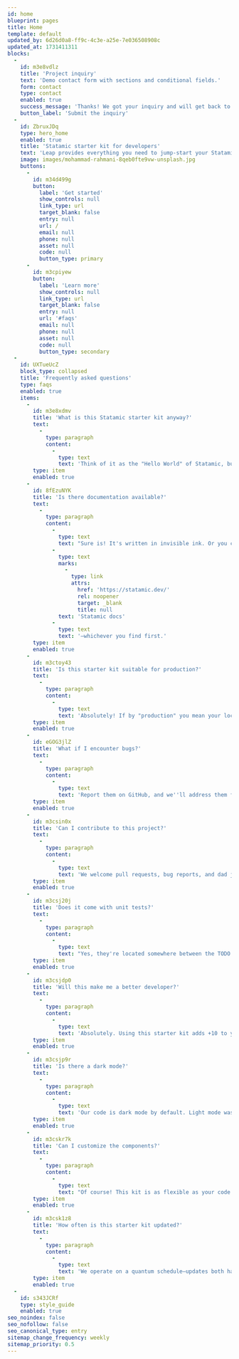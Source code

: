 ```yaml
---
id: home
blueprint: pages
title: Home
template: default
updated_by: 6d26d0a8-ff9c-4c3e-a25e-7e036508908c
updated_at: 1731411311
blocks:
  -
    id: m3e8vdlz
    title: 'Project inquiry'
    text: 'Demo contact form with sections and conditional fields.'
    form: contact
    type: contact
    enabled: true
    success_message: 'Thanks! We got your inquiry and will get back to you within 24 hours.'
    button_label: 'Submit the inquiry'
  -
    id: ZbruxJDq
    type: hero_home
    enabled: true
    title: 'Statamic starter kit for developers'
    text: 'Leap provides everything you need to jump-start your Statamic project, then gets out of your way so you can build bespoke websites.'
    image: images/mohammad-rahmani-8qeb0fte9vw-unsplash.jpg
    buttons:
      -
        id: m34d499g
        button:
          label: 'Get started'
          show_controls: null
          link_type: url
          target_blank: false
          entry: null
          url: /
          email: null
          phone: null
          asset: null
          code: null
          button_type: primary
      -
        id: m3cpiyew
        button:
          label: 'Learn more'
          show_controls: null
          link_type: url
          target_blank: false
          entry: null
          url: '#faqs'
          email: null
          phone: null
          asset: null
          code: null
          button_type: secondary
  -
    id: UXTueUcZ
    block_type: collapsed
    title: 'Frequently asked questions'
    type: faqs
    enabled: true
    items:
      -
        id: m3e8xdmv
        title: 'What is this Statamic starter kit anyway?'
        text:
          -
            type: paragraph
            content:
              -
                type: text
                text: 'Think of it as the "Hello World" of Statamic, but with more bells, whistles, and hidden Easter eggs you''ll probably never find.'
        type: item
        enabled: true
      -
        id: 8fEzuNYK
        title: 'Is there documentation available?'
        text:
          -
            type: paragraph
            content:
              -
                type: text
                text: "Sure is! It's written in invisible ink. Or you can check the official "
              -
                type: text
                marks:
                  -
                    type: link
                    attrs:
                      href: 'https://statamic.dev/'
                      rel: noopener
                      target: _blank
                      title: null
                text: 'Statamic docs'
              -
                type: text
                text: '—whichever you find first.'
        type: item
        enabled: true
      -
        id: m3ctoy43
        title: 'Is this starter kit suitable for production?'
        text:
          -
            type: paragraph
            content:
              -
                type: text
                text: 'Absolutely! If by "production" you mean your local environment where you''re the only user. Otherwise, proceed with the usual developer optimism.'
        type: item
        enabled: true
      -
        id: eGOG3jlZ
        title: 'What if I encounter bugs?'
        text:
          -
            type: paragraph
            content:
              -
                type: text
                text: 'Report them on GitHub, and we''ll address them faster than you can say "cache cleared." Or, you know, turn it off and on again.'
        type: item
        enabled: true
      -
        id: m3csin0x
        title: 'Can I contribute to this project?'
        text:
          -
            type: paragraph
            content:
              -
                type: text
                text: 'We welcome pull requests, bug reports, and dad jokes. Bonus points if you include all three.'
        type: item
        enabled: true
      -
        id: m3csj20j
        title: 'Does it come with unit tests?'
        text:
          -
            type: paragraph
            content:
              -
                type: text
                text: "Yes, they're located somewhere between the TODO comments and the commented-out console logs."
        type: item
        enabled: true
      -
        id: m3csjdp0
        title: 'Will this make me a better developer?'
        text:
          -
            type: paragraph
            content:
              -
                type: text
                text: 'Absolutely. Using this starter kit adds +10 to your Stack Overflow reputation. Disclaimer: This is not legally binding.'
        type: item
        enabled: true
      -
        id: m3csjp9r
        title: 'Is there a dark mode?'
        text:
          -
            type: paragraph
            content:
              -
                type: text
                text: 'Our code is dark mode by default. Light mode was deprecated after too many developers complained about the glare.'
        type: item
        enabled: true
      -
        id: m3cskr7k
        title: 'Can I customize the components?'
        text:
          -
            type: paragraph
            content:
              -
                type: text
                text: "Of course! This kit is as flexible as your code after a three-coffee streak. Just don't blame us if it becomes self-aware."
        type: item
        enabled: true
      -
        id: m3csk1z8
        title: 'How often is this starter kit updated?'
        text:
          -
            type: paragraph
            content:
              -
                type: text
                text: 'We operate on a quantum schedule—updates both have and have not been made until you check the commit history.'
        type: item
        enabled: true
  -
    id: s343JCRf
    type: style_guide
    enabled: true
seo_noindex: false
seo_nofollow: false
seo_canonical_type: entry
sitemap_change_frequency: weekly
sitemap_priority: 0.5
---
```


